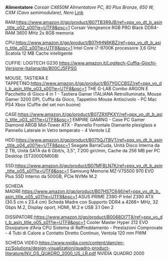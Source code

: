 
**Alimentatore**
*Corsair CX650M Alimentatore PC, 80 Plus Bronze, 650 W, CXM (Cavo semimodulare), Nero*
[Link](https://www.amazon.it/gp/product/B019NWQSOC/ref=ppx_yo_dt_b_asin_title_o01_s00?ie=UTF8&psc=1 "Alimentatore")

RAM:https://www.amazon.it/gp/product/B07TB3R9JB/ref=ppx_yo_dt_b_asin_title_o02_s00?ie=UTF8&psc=1
Corsair Vengeance RGB PRO Black DDR4-RAM 3600 MHz 2x 8GB memoria

CPU:https://www.amazon.it/gp/product/B07HHN6KBZ/ref=ppx_yo_dt_b_asin_title_o02_s00?ie=UTF8&psc=1
Intel Core i7-9700K processore 3,6 GHz Scatola 12 MB Cache intelligente

CUFFIE: LOGITECH G230
https://www.amazon.it/Logitech-Cuffia-Giochi-Versione-Italiana/dp/B00CJ5FPSG

MOUSE, TASTIERA E TAPPETINO:https://www.amazon.it/gp/product/B07YGCCBSZ/ref=ppx_yo_dt_b_asin_title_o03_s00?ie=UTF8&psc=1
THE G-LAB Combo ARGON E Pacchetto di Gioco 4 in 1 - Tastiera Gamer ITALIANA Retroilluminata, Mouse Gamer 3200 DPI, 
Cuffia da Gioco, Tappetino Mouse Antiscivolo - PC Mac PS4 Xbox
(Cuffie del set non buone)

CASE:https://www.amazon.it/gp/product/B07ZRXPKXY/ref=ppx_yo_dt_b_asin_title_o03_s01?ie=UTF8&psc=1
EMPIRE GAMING - Case PC Gamer Diamond ARGB Mid-Tower ATX - Pannello Frontale Diamante plexiglass e 
Pannello Laterale in Vetro temperato - 4 Ventole LE

HDD:https://www.amazon.it/gp/product/B075QJTBVT/ref=ppx_yo_dt_b_asin_title_o04_s00?ie=UTF8&psc=1
Seagate BarraCuda, Unità Disco Interna da 2 TB, Unità SATA da 6 Gbit/s, 3,5", 7.200 giri/min, 
Cache da 256 MB per PC Desktop (ST2000DM008)

SSD:https://www.amazon.it/gp/product/B07MFBLN7K/ref=ppx_yo_dt_b_asin_title_o05_s01?ie=UTF8&psc=1
Samsung Memorie MZ-V7S500 970 EVO Plus SSD Interno da 500GB, PCle NVMe M.2

SCHEDA MADRE:https://www.amazon.it/gp/product/B07HS7C646/ref=ppx_yo_dt_b_asin_title_o05_s01?ie=UTF8&psc=1
ASUS PRIME Z390-P Intel Z390 ATX (30.5 cm x 23.4 cm) Scheda Madre con Supporto DDR4 a 4266+ MHz, 
32 Gbps M.2, Display oport, HDMI, M.2 e USB 3.1 Gen 2

DISSIPATORE:https://www.amazon.it/gp/product/B0068OI7T8/ref=ppx_yo_dt_b_asin_title_o05_s01?ie=UTF8&psc=1
Cooler Master Hyper 212 EVO Dissipatore d’Aria CPU Sistema di Raffreddamento - Prestazioni Comprovate - 
4 Tubi di Calore a Contatto Diretto Continuo, Ventola 120 mm PWM

SCHEDA VIDEO:https://www.nvidia.com/content/dam/en-zz/Solutions/design-visualization/quadro-product-literature/NV_DS_QUADRO_2000_US_LR.pdf
NVIDIA QUADRO 2000

